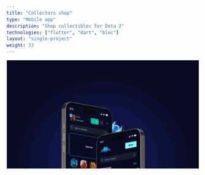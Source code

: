 ```yaml
---
title: "Collectors shop"
type: "Mobile app"
description: "Shop collectibles for Dota 2"
technologies: ["flutter", "dart", "bloc"]
layout: "single-project"
weight: 33
---
```


![Collectors shop](./../../collectors-shop.png)
